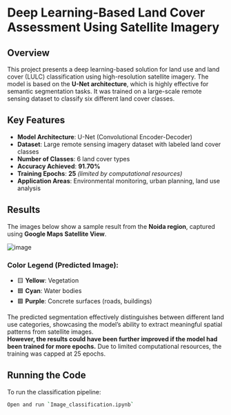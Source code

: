 # Deep Learning-Based Land Cover Assessment Using Satellite Imagery

## Overview

This project presents a deep learning-based solution for land use and land cover (LULC) classification using high-resolution satellite imagery. The model is based on the **U-Net architecture**, which is highly effective for semantic segmentation tasks. It was trained on a large-scale remote sensing dataset to classify six different land cover classes.

## Key Features

- **Model Architecture**: U-Net (Convolutional Encoder-Decoder)
- **Dataset**: Large remote sensing imagery dataset with labeled land cover classes
- **Number of Classes**: 6 land cover types
- **Accuracy Achieved**: **91.70%**
- **Training Epochs**: **25** *(limited by computational resources)*
- **Application Areas**: Environmental monitoring, urban planning, land use analysis

## Results

The images below show a sample result from the **Noida region**, captured using **Google Maps Satellite View**.

![image](https://github.com/user-attachments/assets/f716be6b-7e9e-4c65-88dd-1cc2f96f9ff7)

### Color Legend (Predicted Image):
- 🟨 **Yellow**: Vegetation  
- 🟦 **Cyan**: Water bodies  
- 🟪 **Purple**: Concrete surfaces (roads, buildings)

The predicted segmentation effectively distinguishes between different land use categories, showcasing the model’s ability to extract meaningful spatial patterns from satellite images.  
**However, the results could have been further improved if the model had been trained for more epochs.** Due to limited computational resources, the training was capped at 25 epochs.

## Running the Code

To run the classification pipeline:

```bash
Open and run `Image_classification.ipynb`
